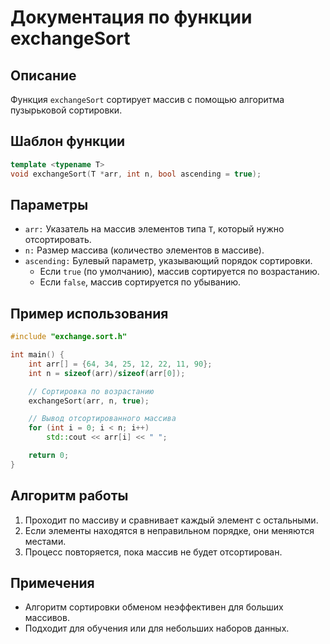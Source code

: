 # Документация по функции exchangeSort

## Описание

Функция `exchangeSort` сортирует массив с помощью алгоритма пузырьковой сортировки.

## Шаблон функции

```cpp
template <typename T>
void exchangeSort(T *arr, int n, bool ascending = true);
```

## Параметры

- `arr:` Указатель на массив элементов типа `T`, который нужно отсортировать.
- `n:` Размер массива (количество элементов в массиве).
- `ascending:` Булевый параметр, указывающий порядок сортировки.
  - Если `true` (по умолчанию), массив сортируется по возрастанию.
  - Если `false`, массив сортируется по убыванию.

## Пример использования

```cpp
#include "exchange.sort.h"

int main() {
    int arr[] = {64, 34, 25, 12, 22, 11, 90};
    int n = sizeof(arr)/sizeof(arr[0]);

    // Сортировка по возрастанию
    exchangeSort(arr, n, true);

    // Вывод отсортированного массива
    for (int i = 0; i < n; i++)
        std::cout << arr[i] << " ";

    return 0;
}
```

## Алгоритм работы

1. Проходит по массиву и сравнивает каждый элемент с остальными.
2. Если элементы находятся в неправильном порядке, они меняются местами.
3. Процесс повторяется, пока массив не будет отсортирован.

## Примечения

- Алгоритм сортировки обменом неэффективен для больших массивов.
- Подходит для обучения или для небольших наборов данных.
